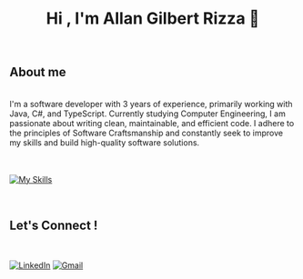 <h1 align="center"><b>Hi , I'm Allan Gilbert Rizza 👋 </b></h1>

<br>

## **About me**

<br>
<div align="left">
I'm a software developer with 3 years of experience, primarily working with Java, C#, and TypeScript. Currently studying Computer Engineering, I am passionate about writing clean, maintainable, and efficient code. I adhere to the principles of Software Craftsmanship and constantly seek to improve my skills and build high-quality software solutions.
</div>

<br>

<br>

<p align="center">

[![My Skills](https://skillicons.dev/icons?i=cs,dotnet,java,spring,js,ts,nodejs,py,cpp,mysql,postgres,sqlite,visualstudio,idea,vscode,vim,windows,linux,aws,azure,docker,kubernetes,jenkins,flutter)](https://skillicons.dev)

</p>

<br>

## <b> Let's Connect !</b>
<br>

[![LinkedIn](https://skillicons.dev/icons?i=linkedin)](https://linkedin.com/in/allanrizza) [![Gmail](https://skillicons.dev/icons?i=gmail)](mailto:allanrizza.dev@gmail.com)

<br>
